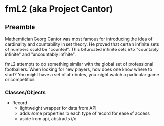# fmL2 (aka Project Cantor)

## Preamble

Mathemtician Georg Cantor was most famous for introducing the idea of cardinality and countability in set theory. He proved that certain infinite sets of numbers could be "counted". This bifurcated infinite sets into "countably infinite" and "uncountably infinite".

fmL2 attempts to do something similar with the global set of professional footballers. When looking for new players, how does one know where to start? You might have a set of attributes, you might watch a particular game or competition. 

### Classes/Objects

- Record
    - lightweight wrapper for data from API
    - adds some properties to each type of record for ease of access
    - aside from api, abstracts i/o


